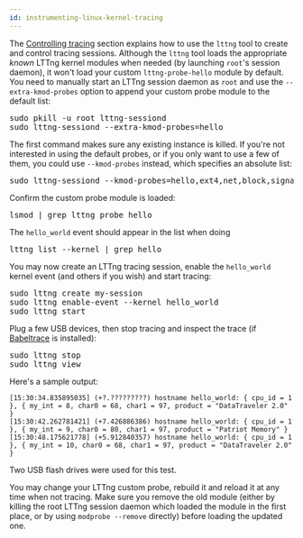 ```yaml
---
id: instrumenting-linux-kernel-tracing
---
```


The [Controlling tracing](#doc-controlling-tracing) section explains
how to use the `lttng` tool to create and control tracing sessions.
Although the `lttng` tool loads the appropriate _known_ LTTng kernel
modules when needed (by launching `root`'s session daemon), it won't
load your custom `lttng-probe-hello` module by default. You need to
manually start an LTTng session daemon as `root` and use the
`--extra-kmod-probes` option to append your custom probe module to the
default list:

<pre class="term">
sudo pkill -u root lttng-sessiond
sudo lttng-sessiond --extra-kmod-probes=hello
</pre>

The first command makes sure any existing instance is killed. If
you're not interested in using the default probes, or if you only
want to use a few of them, you could use `--kmod-probes` instead,
which specifies an absolute list:

<pre class="term">
sudo lttng-sessiond --kmod-probes=hello,ext4,net,block,signal,sched
</pre>

Confirm the custom probe module is loaded:

<pre class="term">
lsmod | grep lttng_probe_hello
</pre>

The `hello_world` event should appear in the list when doing

<pre class="term">
lttng list --kernel | grep hello
</pre>

You may now create an LTTng tracing session, enable the `hello_world`
kernel event (and others if you wish) and start tracing:

<pre class="term">
sudo lttng create my-session
sudo lttng enable-event --kernel hello_world
sudo lttng start
</pre>

Plug a few USB devices, then stop tracing and inspect the trace (if
<a href="http://diamon.org/babeltrace" class="ext">Babeltrace</a>
is installed):

<pre class="term">
sudo lttng stop
sudo lttng view
</pre>

Here's a sample output:

~~~ text
[15:30:34.835895035] (+?.?????????) hostname hello_world: { cpu_id = 1 }, { my_int = 8, char0 = 68, char1 = 97, product = "DataTraveler 2.0" }
[15:30:42.262781421] (+7.426886386) hostname hello_world: { cpu_id = 1 }, { my_int = 9, char0 = 80, char1 = 97, product = "Patriot Memory" }
[15:30:48.175621778] (+5.912840357) hostname hello_world: { cpu_id = 1 }, { my_int = 10, char0 = 68, char1 = 97, product = "DataTraveler 2.0" }
~~~

Two USB flash drives were used for this test.

You may change your LTTng custom probe, rebuild it and reload it at
any time when not tracing. Make sure you remove the old module
(either by killing the root LTTng session daemon which loaded the
module in the first place, or by using `modprobe --remove` directly)
before loading the updated one.
